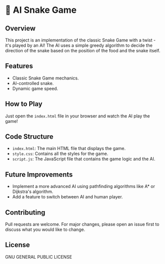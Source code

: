 # 🐍 AI Snake Game

## Overview
This project is an implementation of the classic Snake Game with a twist - it's played by an AI! The AI uses a simple greedy algorithm to decide the direction of the snake based on the position of the food and the snake itself.

## Features
- Classic Snake Game mechanics.
- AI-controlled snake.
- Dynamic game speed.

## How to Play
Just open the `index.html` file in your browser and watch the AI play the game!

## Code Structure
- `index.html`: The main HTML file that displays the game.
- `style.css`: Contains all the styles for the game.
- `script.js`: The JavaScript file that contains the game logic and the AI.

## Future Improvements
- Implement a more advanced AI using pathfinding algorithms like A* or Dijkstra's algorithm.
- Add a feature to switch between AI and human player.

## Contributing
Pull requests are welcome. For major changes, please open an issue first to discuss what you would like to change.

## License
GNU GENERAL PUBLIC LICENSE
